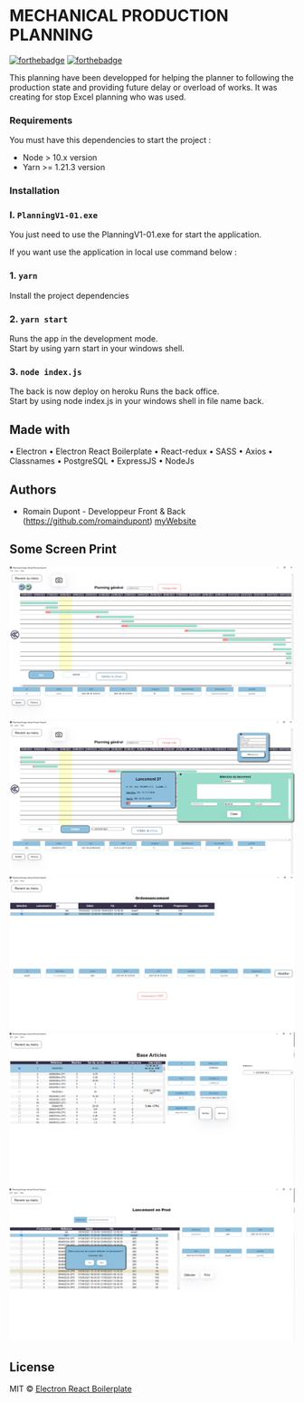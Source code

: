 # MECHANICAL PRODUCTION PLANNING

[![forthebadge](https://forthebadge.com/images/badges/built-by-developers.svg)](https://forthebadge.com)
[![forthebadge](https://forthebadge.com/images/badges/made-with-javascript.svg)](https://forthebadge.com)

This planning have been developped for helping the planner to following the production state and providing future delay or overload of works. It was creating for stop Excel planning who was used.

### Requirements

You must have this dependencies to start the project : 

- Node > 10.x version
- Yarn >= 1.21.3 version

### Installation

### I. `PlanningV1-01.exe`
You just need to use the PlanningV1-01.exe for start the application.

If you want use the application in local use command below :

### 1. `yarn`
Install the project dependencies

### 2. `yarn start`

Runs the app in the development mode.\
Start by using yarn start in your windows shell.

### 3. `node index.js`
The back is now deploy on heroku
Runs the back office.\
Start by using node index.js in your windows shell in file name back.

## Made with

• Electron
• Electron React Boilerplate
• React-redux
• SASS
• Axios 
• Classnames
• PostgreSQL
• ExpressJS
• NodeJs

## Authors

* Romain Dupont - Developpeur Front & Back (https://github.com/romaindupont) [myWebsite](https://www.romaindupont.me/)

## Some Screen Print
![visuel](https://github.com/romaindupont/planningdeProd/blob/main/planningGG.png)
![visuel](https://github.com/romaindupont/planningdeProd/blob/main/planningG2.png)
![visuel](https://github.com/romaindupont/planningdeProd/blob/main/planningOrdo1.png)
![visuel](https://github.com/romaindupont/planningdeProd/blob/main/baseArticles.png)
![visuel](https://github.com/romaindupont/planningdeProd/blob/main/LctProd.png)

## License

MIT © [Electron React Boilerplate](https://github.com/electron-react-boilerplate)
